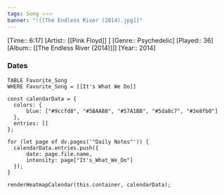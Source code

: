 ```yaml
---
tags: Song ⭐⭐⭐ 
banner: "![[The Endless River (2014).jpg]]"
---
```

[Time:: 6:17]
[Artist:: [[Pink Floyd]] ]
[Genre:: Psychedelic]
[Played:: 36]
[Album:: [[The Endless River (2014)]]]
[Year:: 2014]
### Dates
````dataview
TABLE Favorite_Song
WHERE Favorite_Song = [[It's What We Do]]
````

  ```dataviewjs
const calendarData = { 
	colors: { 
		blue: ["#9ccfd8", "#5BAAB8", "#57A1BB", "#5da8c7", "#3e8fb0"] 
	}, 
	entries: [] 
}; 

for (let page of dv.pages('"Daily Notes"')) { 
	calendarData.entries.push({ 
		date: page.file.name, 
		intensity: page["It's_What_We_Do"]
	}); 
} 

renderHeatmapCalendar(this.container, calendarData);
```
